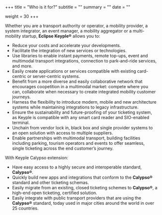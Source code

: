 +++
title = "Who is it for?"
subtitle = ""
summary = ""
date = ""

weight = 30
+++

Whether you are a transport authority or operator, a mobility provider, a system integrator, an event manager, a mobility aggregator 
or a multi-mobility startup, **Eclipse Keyple®** allows you to:
- Reduce your costs and accelerate your developments.
- Facilitate the integration of new services or technologies.
- Use libraries to enable instant payments, remote top-ups, event and multimodal transport integrations, connection to park-and-ride services, and more.
- Easily create applications or services compatible with existing card-centric or server-centric systems.
- Benefit from a more diverse and easily collaborative network that encourages coopetition in a multimodal market: compete where you can, collaborate when necessary to create integrated mobility customer journeys.
- Harness the flexibility to introduce modern, mobile and new architecture systems while maintaining integrations to legacy infrastructure. 
- Ensure the sustainability and future-proofing of your ticketing system, as Keyple is compatible with any smart card reader and SIO-enabled terminal.
- Unchain from vendor lock in, black box and single provider systems to an open solution with access to multiple suppliers.
- Enable partnerships with multimodal transport, building facilities including parking, tourism operators and events to offer seamless, single ticketing across the end customer’s journey.

With Keyple Calypso extension:
- Have easy access to a highly secure and interoperable standard, **Calypso®**.
- Quickly build new apps and integrations that conform to the **Calypso®** standard and other ticketing schemas.
- Easily migrate from an existing, closed ticketing schemes to **Calypso®**, a high-end open ticketing, certified solution.
- Easily integrate with public transport providers that are using the **Calypso®** standard, today used in major cities around the world in over 25 countries.